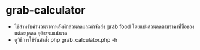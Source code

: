 # grab-calculator
  - ใช้สำหรับคำนวนราคาหลังหักส่วนลดและค่าจัดส่ง grab food โดยแบ่งส่วนลดตามราคาที่ซื้อของแต่ละบุคคล ยุติธรรมแน่นวล
  - ดูวิธีการใช้รันคำสั่ง php grab_calculator.php -h
